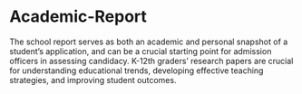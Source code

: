 # Academic-Report
The school report serves as both an academic and personal snapshot of a student’s application, and can be a crucial starting point for admission officers in assessing candidacy. K-12th graders’ research papers are crucial for understanding educational trends, developing effective teaching strategies, and improving student outcomes. 
